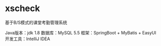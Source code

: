 # xscheck
基于B/S模式的课堂考勤管理系统

Java版本：jdk 1.8
数据库：MySQL 5.5
框架：SpringBoot + MyBatis + EasyUI
开发工具：IntelliJ IDEA

